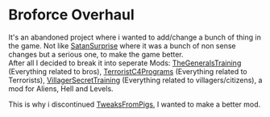 # Broforce Overhaul

It's an abandoned project where i wanted to add/change a bunch of thing in the game. Not like [SatanSurprise](../SatanSurprise/) where it was a bunch of non sense changes but a serious one, to make the game better.  
After all I decided to break it into seperate Mods: [TheGeneralsTraining](../TheGeneralsTraining/) (Everything related to bros), [TerroristC4Programs](../TerroristC4Programs/) (Everything related to Terrorists), [VillagerSecretTraining](../VillagerSecretTraining/) (Everything related to villagers/citizens), a mod for Aliens, Hell and Levels.

This is why i discontinued [TweaksFromPigs](../TweaksFromPigs/), I wanted to make a better mod.
